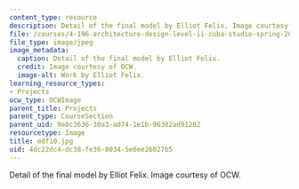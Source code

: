 ```yaml
---
content_type: resource
description: Detail of the final model by Elliot Felix. Image courtesy of OCW.
file: /courses/4-196-architecture-design-level-ii-cuba-studio-spring-2004/4dc22dc4dc38fe3680345e6ee26027b5_edf10.jpg
file_type: image/jpeg
image_metadata:
  caption: Detail of the final model by Elliot Felix.
  credit: Image courtesy of OCW.
  image-alt: Work by Elliot Felix.
learning_resource_types:
- Projects
ocw_type: OCWImage
parent_title: Projects
parent_type: CourseSection
parent_uid: 9a0c3636-30a3-ad74-1e1b-96382ad91282
resourcetype: Image
title: edf10.jpg
uid: 4dc22dc4-dc38-fe36-8034-5e6ee26027b5
---
```

Detail of the final model by Elliot Felix. Image courtesy of OCW.

